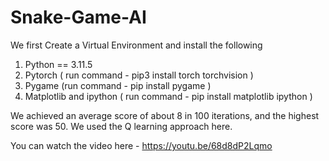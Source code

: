 # Snake-Game-AI

We first Create a Virtual Environment and install the following 
1. Python == 3.11.5
2. Pytorch ( run command - pip3 install torch torchvision )
3. Pygame (run command - pip install pygame )
4. Matplotlib and ipython ( run command - pip install matplotlib ipython )

We achieved an average score of about 8 in 100 iterations, and the highest score was 50.
We used the Q learning approach here.


You can watch the video here - https://youtu.be/68d8dP2Lqmo
